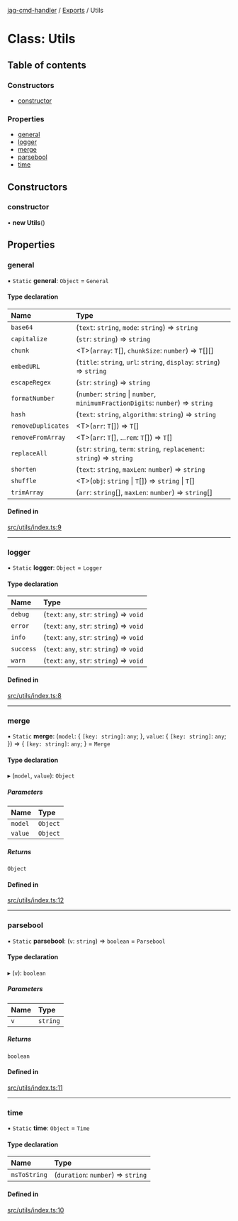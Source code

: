 [jag-cmd-handler](../README.md) / [Exports](../modules.md) / Utils

# Class: Utils

## Table of contents

### Constructors

- [constructor](Utils.md#constructor)

### Properties

- [general](Utils.md#general)
- [logger](Utils.md#logger)
- [merge](Utils.md#merge)
- [parsebool](Utils.md#parsebool)
- [time](Utils.md#time)

## Constructors

### constructor

• **new Utils**()

## Properties

### general

▪ `Static` **general**: `Object` = `General`

#### Type declaration

| Name | Type |
| :------ | :------ |
| `base64` | (`text`: `string`, `mode`: `string`) => `string` |
| `capitalize` | (`str`: `string`) => `string` |
| `chunk` | <T\>(`array`: `T`[], `chunkSize`: `number`) => `T`[][] |
| `embedURL` | (`title`: `string`, `url`: `string`, `display`: `string`) => `string` |
| `escapeRegex` | (`str`: `string`) => `string` |
| `formatNumber` | (`number`: `string` \| `number`, `minimumFractionDigits`: `number`) => `string` |
| `hash` | (`text`: `string`, `algorithm`: `string`) => `string` |
| `removeDuplicates` | <T\>(`arr`: `T`[]) => `T`[] |
| `removeFromArray` | <T\>(`arr`: `T`[], ...`rem`: `T`[]) => `T`[] |
| `replaceAll` | (`str`: `string`, `term`: `string`, `replacement`: `string`) => `string` |
| `shorten` | (`text`: `string`, `maxLen`: `number`) => `string` |
| `shuffle` | <T\>(`obj`: `string` \| `T`[]) => `string` \| `T`[] |
| `trimArray` | (`arr`: `string`[], `maxLen`: `number`) => `string`[] |

#### Defined in

[src/utils/index.ts:9](https://github.com/JAGUARAVI/JagCmdHandler/blob/76c0a4e/src/utils/index.ts#L9)

___

### logger

▪ `Static` **logger**: `Object` = `Logger`

#### Type declaration

| Name | Type |
| :------ | :------ |
| `debug` | (`text`: `any`, `str`: `string`) => `void` |
| `error` | (`text`: `any`, `str`: `string`) => `void` |
| `info` | (`text`: `any`, `str`: `string`) => `void` |
| `success` | (`text`: `any`, `str`: `string`) => `void` |
| `warn` | (`text`: `any`, `str`: `string`) => `void` |

#### Defined in

[src/utils/index.ts:8](https://github.com/JAGUARAVI/JagCmdHandler/blob/76c0a4e/src/utils/index.ts#L8)

___

### merge

▪ `Static` **merge**: (`model`: { `[key: string]`: `any`;  }, `value`: { `[key: string]`: `any`;  }) => { `[key: string]`: `any`;  } = `Merge`

#### Type declaration

▸ (`model`, `value`): `Object`

##### Parameters

| Name | Type |
| :------ | :------ |
| `model` | `Object` |
| `value` | `Object` |

##### Returns

`Object`

#### Defined in

[src/utils/index.ts:12](https://github.com/JAGUARAVI/JagCmdHandler/blob/76c0a4e/src/utils/index.ts#L12)

___

### parsebool

▪ `Static` **parsebool**: (`v`: `string`) => `boolean` = `Parsebool`

#### Type declaration

▸ (`v`): `boolean`

##### Parameters

| Name | Type |
| :------ | :------ |
| `v` | `string` |

##### Returns

`boolean`

#### Defined in

[src/utils/index.ts:11](https://github.com/JAGUARAVI/JagCmdHandler/blob/76c0a4e/src/utils/index.ts#L11)

___

### time

▪ `Static` **time**: `Object` = `Time`

#### Type declaration

| Name | Type |
| :------ | :------ |
| `msToString` | (`duration`: `number`) => `string` |

#### Defined in

[src/utils/index.ts:10](https://github.com/JAGUARAVI/JagCmdHandler/blob/76c0a4e/src/utils/index.ts#L10)

